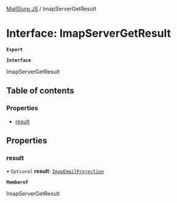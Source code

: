 [MailSlurp JS](../README.md) / ImapServerGetResult

# Interface: ImapServerGetResult

**`Export`**

**`Interface`**

ImapServerGetResult

## Table of contents

### Properties

- [result](ImapServerGetResult.md#result)

## Properties

### result

• `Optional` **result**: [`ImapEmailProjection`](ImapEmailProjection.md)

**`Memberof`**

ImapServerGetResult
